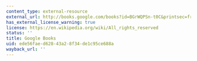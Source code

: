 ```yaml
---
content_type: external-resource
external_url: http://books.google.com/books?id=BGrWQPSn-t0C&printsec=frontcover
has_external_license_warning: true
license: https://en.wikipedia.org/wiki/All_rights_reserved
status: ''
title: Google Books
uid: ede56fae-d628-43a2-8f34-de1c95ce688a
wayback_url: ''
---
```


